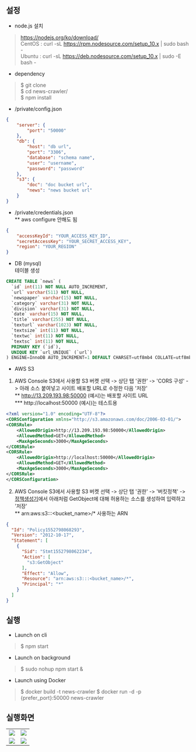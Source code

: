 ## 설정

- node.js 설치
> https://nodejs.org/ko/download/<br>
> CentOS : curl -sL https://rpm.nodesource.com/setup_10.x | sudo bash -<br>
> Ubuntu : curl -sL https://deb.nodesource.com/setup_10.x | sudo -E bash -<br>

- dependency
> $ git clone<br>
> $ cd news-crawler/<br>
> $ npm install<br>

- /private/config.json
```json
{
    "server": {
        "port": "50000"
    },
    "db": {
        "host": "db url",
        "port": "3306",
        "database": "schema name",
        "user": "username",
        "password": "password"
    },
    "s3": {
        "doc": "doc bucket url",
        "news": "news bucket url"
    }
}
```

- /private/credentials.json<br>
** aws configure 안해도 됨
```json
{
    "accessKeyId": "YOUR_ACCESS_KEY_ID",
    "secretAccessKey": "YOUR_SECRET_ACCESS_KEY",
    "region": "YOUR_REGION"
}
```

- DB (mysql)<br>
테이블 생성
```sql
CREATE TABLE `news` (
  `id` int(11) NOT NULL AUTO_INCREMENT,
  `url` varchar(511) NOT NULL,
  `newspaper` varchar(15) NOT NULL,
  `category` varchar(31) NOT NULL,
  `division` varchar(31) NOT NULL,
  `date` varchar(15) NOT NULL,
  `title` varchar(255) NOT NULL,
  `texturl` varchar(1023) NOT NULL,
  `textsize` int(11) NOT NULL,
  `textwc` int(11) NOT NULL,
  `textsc` int(11) NOT NULL,
  PRIMARY KEY (`id`),
  UNIQUE KEY `url_UNIQUE` (`url`)
) ENGINE=InnoDB AUTO_INCREMENT=1 DEFAULT CHARSET=utf8mb4 COLLATE=utf8mb4_0900_ai_ci
```


- AWS S3
1. AWS Console S3에서 사용할 S3 버켓 선택 -> 상단 탭 '권한' -> 'CORS 구성' -> 아래 소스 붙여넣고 사이트 배포할 URL로 수정한 다음 '저장'<br>
**  http://13.209.193.98:50000 (예시)는 배포할 사이트 URL<br>
*** http://localhost:50000 (예시)는 테스트용
```xml
<?xml version="1.0" encoding="UTF-8"?>
<CORSConfiguration xmlns="http://s3.amazonaws.com/doc/2006-03-01/">
<CORSRule>
    <AllowedOrigin>http://13.209.193.98:50000</AllowedOrigin>
    <AllowedMethod>GET</AllowedMethod>
    <MaxAgeSeconds>3000</MaxAgeSeconds>
</CORSRule>
<CORSRule>
    <AllowedOrigin>http://localhost:50000</AllowedOrigin>
    <AllowedMethod>GET</AllowedMethod>
    <MaxAgeSeconds>3000</MaxAgeSeconds>
</CORSRule>
</CORSConfiguration>
```

2. AWS Console S3에서 사용할 S3 버켓 선택 -> 상단 탭 '권한' -> '버킷정책' -> [정책생성기](https://awspolicygen.s3.amazonaws.com/policygen.html)에서 아래처럼 GetObject에 대해 허용하는 소스를 생성하여 입력하고 '저장'<br>
** arn:aws:s3:::<bucket_name>/* 사용하는 ARN
```json
{
  "Id": "Policy1552798068293",
  "Version": "2012-10-17",
  "Statement": [
    {
      "Sid": "Stmt1552798062234",
      "Action": [
        "s3:GetObject"
      ],
      "Effect": "Allow",
      "Resource": "arn:aws:s3:::<bucket_name>/*",
      "Principal": "*"
    }
  ]
}
```

## 실행

- Launch on cli
> $ npm start<br>

- Launch on background
> $ sudo nohup npm start &<br>

- Launch using Docker
> $ docker build -t news-crawler
> $ docker run -d -p {prefer_port}:50000 news-crawler

## 실행화면
<table>
  <tr>
    <td>
<img src='https://postfiles.pstatic.net/MjAxOTAzMDNfMjE5/MDAxNTUxNTUxNzU5NDMw.pGKWoK33YAyQ84EBn48yzoiXxn8QOQEWzznkpGxAW8Mg.kJQ80ZdV4vFVtXORbnXRQ1ueX3sMHMR1UK_9TUcQV5Eg.PNG.dragon20002/SE-560ad40a-736b-4e52-9aea-abba832f75a5.png?type=w773'>
    </td>
    <td>
      <img src='https://postfiles.pstatic.net/MjAxOTAzMDVfMTc4/MDAxNTUxNzEyMzUzNDc5.uDEHbwkfRbH_k-XPiXizhCR1PnN2JXEU9OBDvN6EXUIg.nkG9_3SGyNXbW9bBaqekQ7EXp3oTS8p7gPG0ivFmYF8g.PNG.dragon20002/3.PNG?type=w773'>
    </td>
  </tr>
  <tr>
    <td>
      <img src='https://postfiles.pstatic.net/MjAxOTAzMTdfMTIy/MDAxNTUyNzcyMTIzNjY2.Env2rijKmDG6heWeLjjboqa9xY4LtX2Ec7fcybi6swsg.CYC6ACtJJbPYH2l1sTHyq9C_7rmJ2qfjBsUE-ADUi38g.PNG.dragon20002/SE-f1f8bb78-54c9-4237-9b3b-fbe142360839.png?type=w773'>
    </td>
    <td>
      <img src='https://postfiles.pstatic.net/MjAxOTAzMTdfMTc0/MDAxNTUyNzcyMTI5NTk1.Jk-u2BoFfKKXJR4wGWzp_nP7y_LN-p39gl_529aavwog.3iOZ-Ei-Bu9nAd-uHpEO-M4fxEh55qanafdRCe0UxoUg.PNG.dragon20002/SE-7896fc3e-6d87-4f7a-af6d-86285b9933d5.png?type=w773'>
    </td>
  </tr>
</table>
